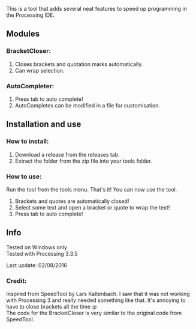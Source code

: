 This is a tool that adds several neat features to speed up programming in the Processing IDE.

## Modules

### BracketCloser:

1. Closes brackets and quotation marks automatically.
2. Can wrap selection.

### AutoCompleter:

1. Press tab to auto complete!
2. AutoCompletes can be modified in a file for customisation.

## Installation and use

### How to install:

1. Download a release from the releases tab.
2. Extract the folder from the zip file into your tools folder.

### How to use:

Run the tool from the tools menu. That's it! You can now use the tool.  
1. Brackets and quotes are automatically closed!
2. Select some text and open a bracket or quote to wrap the text!
3. Press tab to auto complete!

## Info

Tested on Windows only  
Tested with Processing 3.3.5

Last update: 02/08/2016

### Credit:

Inspired from SpeedTool by Lars Kaltenbach.
I saw that it was not working with Processing 3 and really needed something like that. It's annoying to have to close brackets all the time :p  
The code for the BracketCloser is very similar to the original code from SpeedTool.